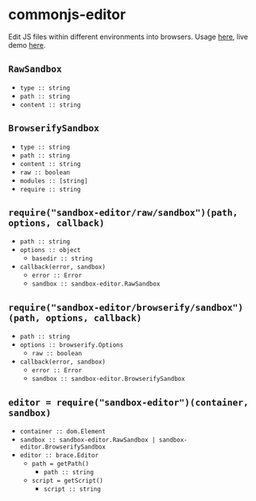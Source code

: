 # commonjs-editor

Edit JS files within different environments into browsers.
Usage [here](/demo), live demo [here](https://cdn.rawgit.com/lachrist/sandbox-editor/87e65965/demo/index.html).

## `RawSandbox`

* `type :: string`
* `path :: string`
* `content :: string`

## `BrowserifySandbox`

* `type :: string`
* `path :: string`
* `content :: string`
* `raw :: boolean`
* `modules :: [string]`
* `require :: string`

## `require("sandbox-editor/raw/sandbox")(path, options, callback)`

* `path :: string`
* `options :: object`
  * `basedir :: string`
* `callback(error, sandbox)`
  * `error :: Error`
  * `sandbox :: sandbox-editor.RawSandbox`

## `require("sandbox-editor/browserify/sandbox")(path, options, callback)`

* `path :: string`
* `options :: browserify.Options`
  * `raw :: boolean`
* `callback(error, sandbox)`
  * `error :: Error`
  * `sandbox :: sandbox-editor.BrowserifySandbox`

## `editor = require("sandbox-editor")(container, sandbox)`

* `container :: dom.Element`
* `sandbox :: sandbox-editor.RawSandbox | sandbox-editor.BrowserifySandbox`
* `editor :: brace.Editor`
  * `path = getPath()`
    * `path :: string`
  * `script = getScript()`
    * `script :: string`
